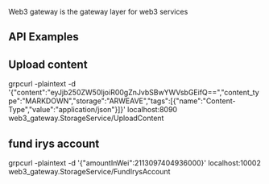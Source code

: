 Web3 gateway is the gateway layer for web3 services

## API Examples

## Upload content
grpcurl -plaintext -d '{"content":"eyJjb250ZW50IjoiR00gZnJvbSBwYWVsbGEifQ==","content_type":"MARKDOWN","storage":"ARWEAVE","tags":[{"name":"Content-Type","value":"application/json"}]}' localhost:8090 web3_gateway.StorageService/UploadContent

## fund irys account
grpcurl -plaintext -d '{"amountInWei":2113097404936000}' localhost:10002 web3_gateway.StorageService/FundIrysAccount